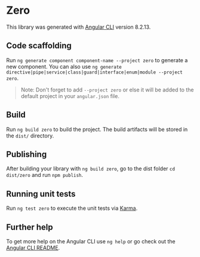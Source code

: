 # Zero

This library was generated with [Angular CLI](https://github.com/angular/angular-cli) version 8.2.13.

## Code scaffolding

Run `ng generate component component-name --project zero` to generate a new component. You can also use `ng generate directive|pipe|service|class|guard|interface|enum|module --project zero`.
> Note: Don't forget to add `--project zero` or else it will be added to the default project in your `angular.json` file. 

## Build

Run `ng build zero` to build the project. The build artifacts will be stored in the `dist/` directory.

## Publishing

After building your library with `ng build zero`, go to the dist folder `cd dist/zero` and run `npm publish`.

## Running unit tests

Run `ng test zero` to execute the unit tests via [Karma](https://karma-runner.github.io).

## Further help

To get more help on the Angular CLI use `ng help` or go check out the [Angular CLI README](https://github.com/angular/angular-cli/blob/master/README.md).
